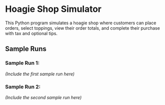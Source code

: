 # Hoagie Shop Simulator

This Python program simulates a hoagie shop where customers can place orders, select toppings, view their order totals, and complete their purchase with tax and optional tips.

## Sample Runs

### Sample Run 1:

_(Include the first sample run here)_

### Sample Run 2:

_(Include the second sample run here)_
